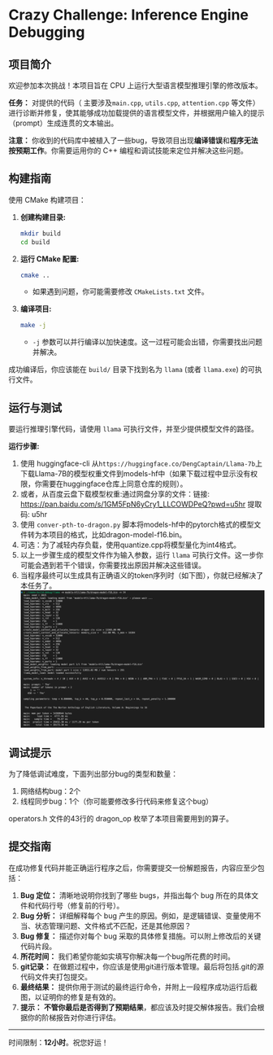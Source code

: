# Crazy Challenge: Inference Engine Debugging

## 项目简介

欢迎参加本次挑战！本项目旨在 CPU 上运行大型语言模型推理引擎的修改版本。

**任务：** 对提供的代码（ 主要涉及`main.cpp`, `utils.cpp`, `attention.cpp` 等文件）进行诊断并修复，使其能够成功加载提供的语言模型文件，并根据用户输入的提示（prompt）生成连贯的文本输出。

**注意：** 你收到的代码库中被植入了一些bug，导致项目出现**编译错误**和**程序无法按预期工作**。你需要运用你的 C++ 编程和调试技能来定位并解决这些问题。

## 构建指南

使用 CMake 构建项目：

1.  **创建构建目录:**
    ```bash
    mkdir build
    cd build
    ```

2.  **运行 CMake 配置:**
    ```bash
    cmake ..
    ```
    * 如果遇到问题，你可能需要修改 `CMakeLists.txt` 文件。 

3.  **编译项目:**
    ```bash
    make -j
    ```
    * `-j` 参数可以并行编译以加快速度。这一过程可能会出错，你需要找出问题并解决。

成功编译后，你应该能在 `build/` 目录下找到名为 `llama` (或者 `llama.exe`) 的可执行文件。

## 运行与测试

要运行推理引擎代码，请使用 `llama` 可执行文件，并至少提供模型文件的路径。

**运行步骤:**

1. 使用 huggingface-cli 从`https://huggingface.co/DengCaptain/Llama-7b`上下载Llama-7B的模型权重文件到models-hf中（如果下载过程中显示没有权限，你需要在huggingface仓库上同意仓库的规则）。
2. 或者，从百度云盘下载模型权重:通过网盘分享的文件：链接: https://pan.baidu.com/s/1GM5FpN6yCry1_LLCOWDPeQ?pwd=u5hr 提取码: u5hr
3. 使用 `conver-pth-to-dragon.py` 脚本将models-hf中的pytorch格式的模型文件转为本项目的格式，比如dragon-model-f16.bin。
4. 可选：为了减轻内存负载，使用quantize.cpp将模型量化为int4格式。
5. 以上一步骤生成的模型文件作为输入参数，运行 `llama` 可执行文件。这一步你可能会遇到若干个错误，你需要找出原因并解决这些错误。
6. 当程序最终可以生成具有正确语义的token序列时（如下图），你就已经解决了本任务了。
![最后运行结果展示](figs/result.png)

## 调试提示

为了降低调试难度，下面列出部分bug的类型和数量：

1. 网络结构bug：2个
2. 线程同步bug：1个（你可能要修改多行代码来修复这个bug）

operators.h 文件的43行的 dragon_op 枚举了本项目需要用到的算子。

## 提交指南

在成功修复代码并能正确运行程序之后，你需要提交一份解题报告，内容应至少包括：

1. **Bug 定位：** 清晰地说明你找到了哪些 bugs，并指出每个 bug 所在的具体文件和代码行号（修复前的行号）。
2. **Bug 分析：** 详细解释每个 bug 产生的原因。例如，是逻辑错误、变量使用不当、状态管理问题、文件格式不匹配，还是其他原因？
3. **Bug 修复：** 描述你对每个 bug 采取的具体修复措施。可以附上修改后的关键代码片段。
4. **所花时间：** 我们希望你能如实填写你解决每一个bug所花费的时间。
5. **git记录：** 在做题过程中，你应该是使用git进行版本管理。最后将包括.git的源代码文件夹打包提交。
6. **最终结果：** 提供你用于测试的最终运行命令，并附上一段程序成功运行后截图，以证明你的修复是有效的。
7. **提示：** **不管你最后是否得到了预期结果**，都应该及时提交解体报告。我们会根据你的阶梯报告对你进行评估。

---

时间限制：**12小时**。祝您好运！
